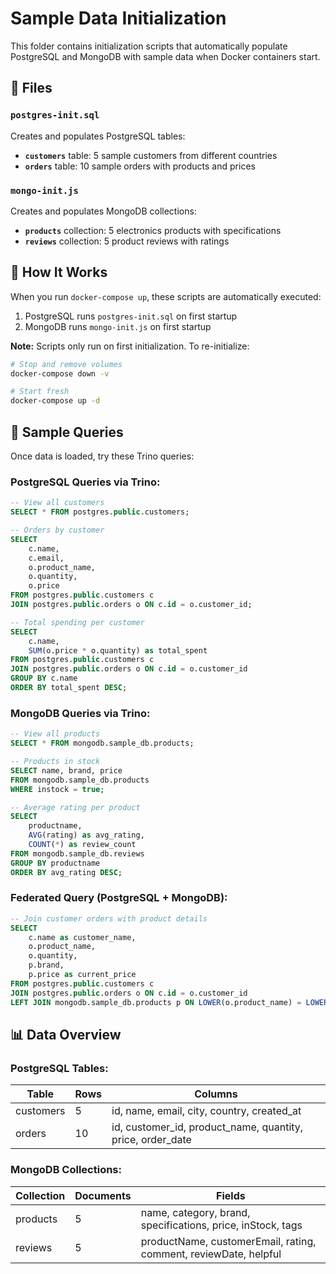 # Sample Data Initialization

This folder contains initialization scripts that automatically populate PostgreSQL and MongoDB with sample data when Docker containers start.

## 📁 Files

### `postgres-init.sql`
Creates and populates PostgreSQL tables:
- **`customers`** table: 5 sample customers from different countries
- **`orders`** table: 10 sample orders with products and prices

### `mongo-init.js`
Creates and populates MongoDB collections:
- **`products`** collection: 5 electronics products with specifications
- **`reviews`** collection: 5 product reviews with ratings

## 🔄 How It Works

When you run `docker-compose up`, these scripts are automatically executed:
1. PostgreSQL runs `postgres-init.sql` on first startup
2. MongoDB runs `mongo-init.js` on first startup

**Note:** Scripts only run on first initialization. To re-initialize:
```bash
# Stop and remove volumes
docker-compose down -v

# Start fresh
docker-compose up -d
```

## 🧪 Sample Queries

Once data is loaded, try these Trino queries:

### PostgreSQL Queries via Trino:
```sql
-- View all customers
SELECT * FROM postgres.public.customers;

-- Orders by customer
SELECT
    c.name,
    c.email,
    o.product_name,
    o.quantity,
    o.price
FROM postgres.public.customers c
JOIN postgres.public.orders o ON c.id = o.customer_id;

-- Total spending per customer
SELECT
    c.name,
    SUM(o.price * o.quantity) as total_spent
FROM postgres.public.customers c
JOIN postgres.public.orders o ON c.id = o.customer_id
GROUP BY c.name
ORDER BY total_spent DESC;
```

### MongoDB Queries via Trino:
```sql
-- View all products
SELECT * FROM mongodb.sample_db.products;

-- Products in stock
SELECT name, brand, price
FROM mongodb.sample_db.products
WHERE instock = true;

-- Average rating per product
SELECT
    productname,
    AVG(rating) as avg_rating,
    COUNT(*) as review_count
FROM mongodb.sample_db.reviews
GROUP BY productname
ORDER BY avg_rating DESC;
```

### Federated Query (PostgreSQL + MongoDB):
```sql
-- Join customer orders with product details
SELECT
    c.name as customer_name,
    o.product_name,
    o.quantity,
    p.brand,
    p.price as current_price
FROM postgres.public.customers c
JOIN postgres.public.orders o ON c.id = o.customer_id
LEFT JOIN mongodb.sample_db.products p ON LOWER(o.product_name) = LOWER(p.name);
```

## 📊 Data Overview

### PostgreSQL Tables:
| Table | Rows | Columns |
|-------|------|---------|
| customers | 5 | id, name, email, city, country, created_at |
| orders | 10 | id, customer_id, product_name, quantity, price, order_date |

### MongoDB Collections:
| Collection | Documents | Fields |
|------------|-----------|--------|
| products | 5 | name, category, brand, specifications, price, inStock, tags |
| reviews | 5 | productName, customerEmail, rating, comment, reviewDate, helpful |
